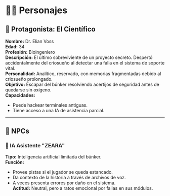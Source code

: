 # 🧍‍♂️ Personajes 

## 👤 Protagonista: El Científico
**Nombre:** Dr. Elian Voss  
**Edad:** 34  
**Profesión:** Bioingeniero  
**Descripción:** El último sobreviviente de un proyecto secreto. Despertó accidentalmente del criosueño al detectar una falla en el sistema de soporte vital.  
**Personalidad:** Analítico, reservado, con memorias fragmentadas debido al criosueño prolongado.  
**Objetivo:** Escapar del búnker resolviendo acertijos de seguridad antes de quedarse sin oxígeno.  
**Capacidades:**  
- Puede hackear terminales antiguas.  
- Tiene acceso a una IA de asistencia parcial.

---

## 🤖 NPCs 

### 💾 IA Asistente "ZEARA"
**Tipo:** Inteligencia artificial limitada del búnker.  
**Función:**  
- Provee pistas si el jugador se queda estancado.  
- Da contexto de la historia a través de archivos de voz.  
- A veces presenta errores por daño en el sistema.  
**Actitud:** Neutral, pero a ratos emocional por fallas en sus módulos.

